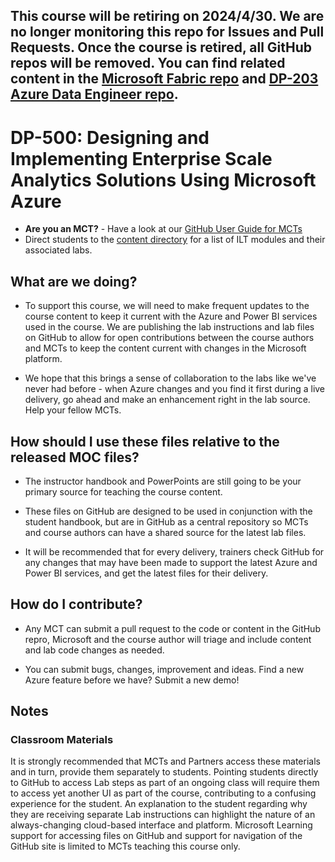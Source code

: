 ## **This course will be retiring on  **2024/4/30**. We are no longer monitoring this repo for Issues and Pull Requests. Once the course is retired, all GitHub repos will be removed. You can find related content in the [Microsoft Fabric repo](https://github.com/MicrosoftLearning/mslearn-fabric) and [DP-203 Azure Data Engineer repo](https://github.com/MicrosoftLearning/dp-203-azure-data-engineer).**

# DP-500: Designing and Implementing Enterprise Scale Analytics Solutions Using Microsoft Azure

- **Are you an MCT?** - Have a look at our [GitHub User Guide for MCTs](https://microsoftlearning.github.io/MCT-User-Guide/)
- Direct students to the [content directory](https://microsoftlearning.github.io/DP-500-Azure-Data-Analyst/) for a list of ILT modules and their associated labs.

## What are we doing?

- To support this course, we will need to make frequent updates to the course content to keep it current with the Azure and Power BI services used in the course.  We are publishing the lab instructions and lab files on GitHub to allow for open contributions between the course authors and MCTs to keep the content current with changes in the Microsoft platform.

- We hope that this brings a sense of collaboration to the labs like we've never had before - when Azure changes and you find it first during a live delivery, go ahead and make an enhancement right in the lab source.  Help your fellow MCTs.

## How should I use these files relative to the released MOC files?

- The instructor handbook and PowerPoints are still going to be your primary source for teaching the course content.

- These files on GitHub are designed to be used in conjunction with the student handbook, but are in GitHub as a central repository so MCTs and course authors can have a shared source for the latest lab files.

- It will be recommended that for every delivery, trainers check GitHub for any changes that may have been made to support the latest Azure and Power BI services, and get the latest files for their delivery.

## How do I contribute?

- Any MCT can submit a pull request to the code or content in the GitHub repro, Microsoft and the course author will triage and include content and lab code changes as needed.

- You can submit bugs, changes, improvement and ideas.  Find a new Azure feature before we have?  Submit a new demo!

## Notes

### Classroom Materials

It is strongly recommended that MCTs and Partners access these materials and in turn, provide them separately to students.  Pointing students directly to GitHub to access Lab steps as part of an ongoing class will require them to access yet another UI as part of the course, contributing to a confusing experience for the student. An explanation to the student regarding why they are receiving separate Lab instructions can highlight the nature of an always-changing cloud-based interface and platform. Microsoft Learning support for accessing files on GitHub and support for navigation of the GitHub site is limited to MCTs teaching this course only.
